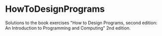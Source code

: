# HowToDesignPrograms

Solutions to the book exercises "How to Design Programs, second edition: An Introduction to Programming and Computing" 2nd edition. 
